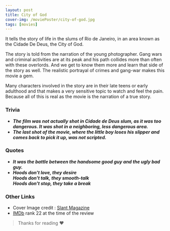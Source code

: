 ```yaml
---
layout: post
title: City of God
cover-img: /moviePoster/city-of-god.jpg
tags: [movies]
---
```


It tells the story of life in the slums of Rio de Janeiro, 
in an area known as the Cidade De Deus, the City of God.

The story is told from the narration of the young photographer. 
Gang wars and criminal activities are at its peak and his path collides
more than often with these overlords. And we get to know them more and
learn that side of the story as well. The realistic portrayal of crimes 
and gang-war makes this movie a gem. 

Many characters involved in the story are in their late teens or early adulthood and that 
makes a very sensitive topic to watch and feel the pain. Because all of this is real as the movie is the narration of a true story.


### Trivia
* ***The film was not actually shot in Cidade de Deus slum, as it was too dangerous. It was shot in a neighboring, less dangerous area.***
* ***The last shot of the movie, where the little boy loses his slipper and comes back to pick it up, was not scripted.***

### Quotes
* ***It was the battle between the handsome good guy and the ugly bad guy.***
* ***Hoods don't love, they desire </br>
 Hoods don't talk, they smooth-talk </br>
 Hoods don't stop, they take a break*** 


### Other Links
* Cover Image credit : [Slant Magazine](https://www.slantmagazine.com/wp-content/uploads/2015/07/interviews_fernandomeirelles.jpg)
* [IMDb](https://www.imdb.com/title/tt0317248/) rank 22 at the time of the review



> Thanks for reading ❤
